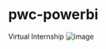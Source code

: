 
# pwc-powerbi
Virtual Internship
![image](https://github.com/shaabinM/pwc-powerbi/assets/84104599/94b71e73-9b3f-4b98-ab04-b5f1aaec8c1a)
